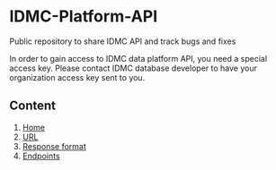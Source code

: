 # IDMC-Platform-API
Public repository to share IDMC API and track bugs and fixes

In order to gain access to IDMC data platform API, you need a special access key. Please contact IDMC database developer to have your organization access key sent to you.

## Content

1. [Home](https://github.com/idmc-labs/IDMC-Platform-API/wiki)
2. [URL](https://github.com/idmc-labs/IDMC-Platform-API/wiki/URL)
3. [Response format](https://github.com/idmc-labs/IDMC-Platform-API/wiki/Response-format)
4. [Endpoints](https://github.com/idmc-labs/IDMC-Platform-API/wiki/Endpoints)
